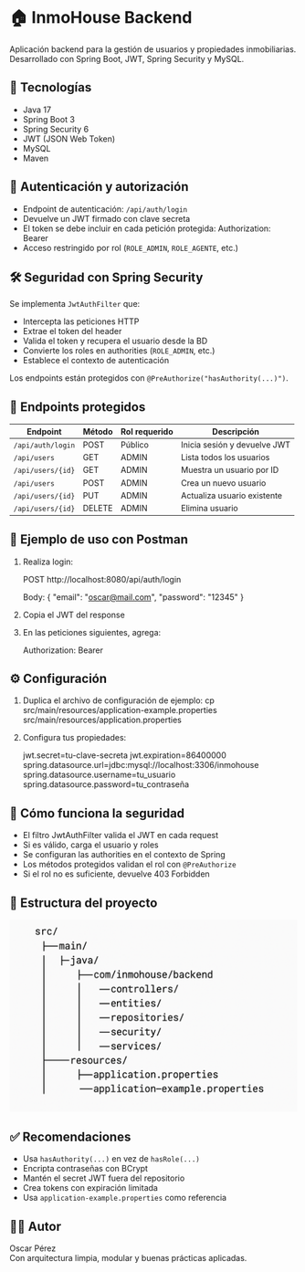 # 🏠 InmoHouse Backend

Aplicación backend para la gestión de usuarios y propiedades inmobiliarias. Desarrollado con Spring Boot, JWT, Spring Security y MySQL.

## 🚀 Tecnologías

- Java 17
- Spring Boot 3
- Spring Security 6
- JWT (JSON Web Token)
- MySQL
- Maven

## 🔐 Autenticación y autorización

- Endpoint de autenticación: `/api/auth/login`
- Devuelve un JWT firmado con clave secreta
- El token se debe incluir en cada petición protegida:
  Authorization: Bearer <token>
- Acceso restringido por rol (`ROLE_ADMIN`, `ROLE_AGENTE`, etc.)

## 🛠️ Seguridad con Spring Security

Se implementa `JwtAuthFilter` que:

- Intercepta las peticiones HTTP
- Extrae el token del header
- Valida el token y recupera el usuario desde la BD
- Convierte los roles en authorities (`ROLE_ADMIN`, etc.)
- Establece el contexto de autenticación

Los endpoints están protegidos con `@PreAuthorize("hasAuthority(...)")`.

## 🔐 Endpoints protegidos

| Endpoint            | Método | Rol requerido | Descripción                  |
|---------------------|--------|---------------|------------------------------|
| `/api/auth/login`   | POST   | Público       | Inicia sesión y devuelve JWT |
| `/api/users`        | GET    | ADMIN         | Lista todos los usuarios     |
| `/api/users/{id}`   | GET    | ADMIN         | Muestra un usuario por ID    |
| `/api/users`        | POST   | ADMIN         | Crea un nuevo usuario        |
| `/api/users/{id}`   | PUT    | ADMIN         | Actualiza usuario existente  |
| `/api/users/{id}`   | DELETE | ADMIN         | Elimina usuario              |

## 🧪 Ejemplo de uso con Postman

1. Realiza login:

   POST http://localhost:8080/api/auth/login

   Body:
   {
     "email": "oscar@mail.com",
     "password": "12345"
   }

2. Copia el JWT del response

3. En las peticiones siguientes, agrega:

   Authorization: Bearer <el-token>

## ⚙️ Configuración

1. Duplica el archivo de configuración de ejemplo:
   cp src/main/resources/application-example.properties src/main/resources/application.properties

2. Configura tus propiedades:

   jwt.secret=tu-clave-secreta
   jwt.expiration=86400000
   spring.datasource.url=jdbc:mysql://localhost:3306/inmohouse
   spring.datasource.username=tu_usuario
   spring.datasource.password=tu_contraseña

## 🧠 Cómo funciona la seguridad

- El filtro JwtAuthFilter valida el JWT en cada request
- Si es válido, carga el usuario y roles
- Se configuran las authorities en el contexto de Spring
- Los métodos protegidos validan el rol con `@PreAuthorize`
- Si el rol no es suficiente, devuelve 403 Forbidden

## 📁 Estructura del proyecto
![Estructura del proyecto](./assets/estructura-proyecto.png)

## ✅ Recomendaciones

- Usa `hasAuthority(...)` en vez de `hasRole(...)`
- Encripta contraseñas con BCrypt
- Mantén el secret JWT fuera del repositorio
- Crea tokens con expiración limitada
- Usa `application-example.properties` como referencia

## 👨‍💻 Autor

Oscar Pérez  
Con arquitectura limpia, modular y buenas prácticas aplicadas.


